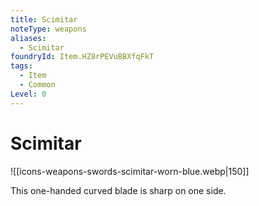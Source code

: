 ```yaml
---
title: Scimitar
noteType: weapons
aliases:
  - Scimitar
foundryId: Item.HZ8rPEVuBBXfqFkT
tags:
  - Item
  - Common
Level: 0
---
```


# Scimitar
![[icons-weapons-swords-scimitar-worn-blue.webp|150]]

This one-handed curved blade is sharp on one side.
